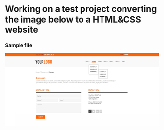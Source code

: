 # Working on a test project converting the image below to a HTML&CSS website

### Sample file

![psd image](CT_SkillTest_v1.jpg "PSD to html Conversion")
